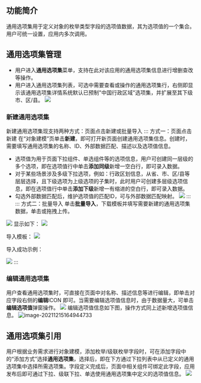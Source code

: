 ## 功能简介

通用选项集用于定义对象的枚举类型字段的选项值数据，其为选项值的一个集合。用户可统一设置，应用内多次调用。

## 通用选项集管理

- 用户进入**通用选项集**菜单，支持在此对该应用的通用选项集信息进行增删查改等操作。
- 用户进入通用选项集列表，可选中需要查看或操作的通用选项集行，右侧即显示该通用选项集详情系统默认已预制"中国行政区域"选项集，并扩展至其下级市、区/县。
![](https://qcloudimg.tencent-cloud.cn/raw/a39163852ba0a1f1216f30db09bb2a38.jpg)


### 新建通用选项集

新建通用选项集现支持两种方式：页面点击新建或批量导入
<dx-tabs>
::: 方式一：页面点击新建
在“对象建模”页单击**新建**，即可打开新页面创建通用选项集信息。创建时，需要填写通用选项集的名称、ID、外部数据匹配、描述以及选项值信息。

- 选项值为用于页面下拉组件、单选组件等的选项信息，用户可创建同一层级的多个选项，即在选项值行中单击**添加同级**新增一空白行，即可录入数据。
- 对于某些场景涉及多级下拉选项，例如：行政区划信息，从省、市、区/县等层层选择，且下级选项为上级选项的子集时，此时用户可创建多层级选项信息，即在选项值行中单击**添加下级**新增一有缩进的空白行，即可录入数据。 
- 勾选外部数据匹配后，维护选项值的匹配ID，可与外部数据匹配映射。
![](https://qcloudimg.tencent-cloud.cn/raw/b794fb9d15b21c4bfa50a6723bc93f77.png)
:::
::: 方式二：批量导入
单击**批量导入**，下载模板并填写需要新建的通用选项集数据，单击或拖拽上传。

![](https://qcloudimg.tencent-cloud.cn/raw/24881a5c017cdb95ecd7c356da2909f2.png)
显示如下：
![](https://qcloudimg.tencent-cloud.cn/raw/b42e3e2943376be894f282010a909c6c.png)

导入模板：
![](https://qcloudimg.tencent-cloud.cn/raw/6f5515a06e3069b46763a204b4547191.png)

导入成功示例：

![](https://qcloudimg.tencent-cloud.cn/raw/1ea609cb3c73bd6fd297f19fedc2ff93.jpg)
:::
</dx-tabs>





### 编辑通用选项集

用户查看通用选项集时，可直接在页面中对名称、描述信息等进行编辑，即单击对应字段右侧的**编辑**ICON 即可。当需要编辑选项值信息时，由于数据量大，可单击**编辑选项值**弹窗操作。
![](https://qcloudimg.tencent-cloud.cn/raw/8285bf7b473c11a73ef44a43048fc200.jpg)
编辑选项值信息如下图，操作方式同上述新增选项值信息。
![image-20211215164944733](https://qcloudimg.tencent-cloud.cn/raw/78b0a927effa0b7dd24445b18f777ea1.png)        

## 通用选项集引用

用户根据业务需求进行对象建模，添加枚举/级联枚举字段时，可在添加字段中的“添加方式”选择**通用选项集**，选择后，即在下方通过下拉列表中从已定义的通用选项集中选择所需选项集。字段定义完成后，页面中相关组件可绑定此字段，应用发布后即可通过下拉、级联下拉、单选使用通用选项集中定义的选项值信息。
![](https://qcloudimg.tencent-cloud.cn/raw/63c38110b191bec2a0461db60a3d4026.png)
        	
